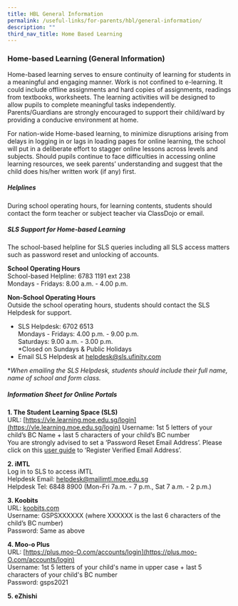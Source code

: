 ```yaml
---
title: HBL General Information
permalink: /useful-links/for-parents/hbl/general-information/
description: ""
third_nav_title: Home Based Learning
---
```

### **Home-based Learning (General Information)**
Home-based learning serves to ensure continuity of learning for students in a meaningful and engaging manner. Work is not confined to e-learning. It could include offline assignments and hard copies of assignments, readings from textbooks, worksheets. 
The learning activities will be designed to allow pupils to complete meaningful tasks independently. Parents/Guardians are strongly encouraged to support their child/ward by providing a conducive environment at home. 

For nation-wide Home-based learning, to minimize disruptions arising from delays in logging in or lags in loading pages for online learning, the school will put in a deliberate effort to stagger online lessons across levels and subjects. Should pupils continue to face difficulties in accessing online learning resources, we seek parents’ understanding and suggest that the child does his/her written work (if any) first.

##### **Helplines**
During school operating hours, for learning contents, students should contact the form teacher or subject teacher via ClassDojo or email.

##### **SLS Support for Home-based Learning**
The school-based helpline for SLS queries including all SLS access matters such as password reset and unlocking of accounts.

**School Operating Hours**<br>
School-based Helpline: 6783 1191 ext 238<br>
Mondays - Fridays: 8.00 a.m. - 4.00 p.m.

**Non-School Operating Hours**<br>
Outside the school operating hours, students should contact the SLS Helpdesk for support.<br>
* SLS Helpdesk: 6702 6513<br>
Mondays - Fridays: 4.00 p.m. - 9.00 p.m.<br>
Saturdays: 9.00 a.m. - 3.00 p.m.<br>
\*Closed on Sundays & Public Holidays<br>
* Email SLS Helpdesk at [helpdesk@sls.ufinity.com](mailto:helpdesk@sls.ufinity.com)

\*_When emailing the SLS Helpdesk, students should include their full name, name of school and form class._

##### **Information Sheet for Online Portals**
**1\. The Student Learning Space (SLS)**<br>
URL: [https://vle.learning.moe.edu.sg/login](https://vle.learning.moe.edu.sg/login)
Username: 1st 5 letters of your child’s BC Name + last 5 characters of your child’s BC number<br>
You are strongly advised to set a ‘Password Reset Email Address’. Please click on this [user guide](/files/user%20guide.pdf) to ‘Register Verified Email Address’.

**2\. iMTL**<br>
Log in to SLS to access iMTL<br>
Helpdesk Email: [helpdesk@mailimtl.moe.edu.sg](mailto:helpdesk@mailimtl.moe.edu.sg)<br>
Helpdesk Tel: 6848 8900 (Mon-Fri 7a.m. - 7 p.m., Sat 7 a.m. - 2 p.m.)

**3\. Koobits**<br>
URL: [koobits.com](koobits.com)<br>
Username: GSPSXXXXXX (where XXXXXX is the last 6 characters of the child’s BC number)<br>
Password: Same as above

**4\. Moo-o Plus**<br>
URL: [https://plus.moo-O.com/accounts/login](https://plus.moo-O.com/accounts/login)<br>
Username: 1st 5 letters of your child's name in upper case + last 5 characters of your child's BC number<br>
Password: gsps2021

**5\. eZhishi**<br>

